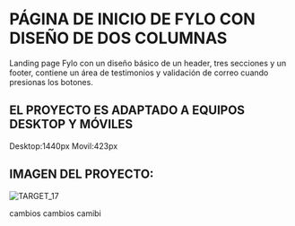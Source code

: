 # PÁGINA DE INICIO DE FYLO CON DISEÑO DE DOS COLUMNAS 

Landing page Fylo con un diseño básico de un header, tres secciones y un footer, 
contiene un área de testimonios y validación de correo cuando presionas los botones.

## EL PROYECTO ES ADAPTADO A EQUIPOS DESKTOP Y MÓVILES
Desktop:1440px
Movil:423px

## IMAGEN DEL PROYECTO:

![TARGET_17](https://user-images.githubusercontent.com/70084380/182933356-57030dc9-79d5-4548-9c4d-c2895bfde443.jpg)



cambios
cambios
camibi

